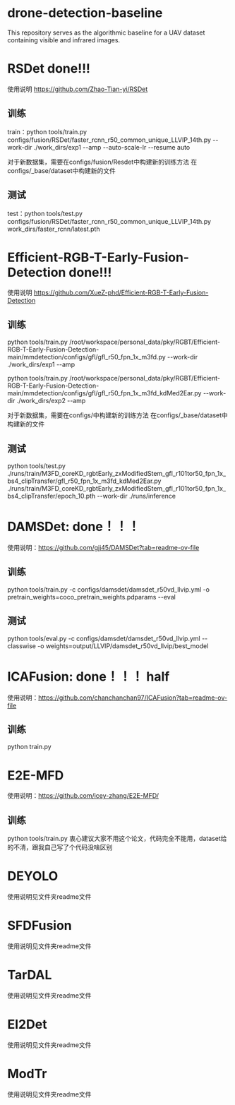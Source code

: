 # drone-detection-baseline
This repository serves as the algorithmic baseline for a UAV dataset containing visible and infrared images.

# RSDet  done!!!
使用说明 https://github.com/Zhao-Tian-yi/RSDet

## 训练
train：python tools/train.py configs/fusion/RSDet/faster_rcnn_r50_common_unique_LLVIP_14th.py --work-dir ./work_dirs/exp1 --amp --auto-scale-lr --resume auto

对于新数据集，需要在configs/fusion/Resdet中构建新的训练方法 在configs/_base/dataset中构建新的文件  
## 测试
test：python tools/test.py configs/fusion/RSDet/faster_rcnn_r50_common_unique_LLVIP_14th.py work_dirs/faster_rcnn/latest.pth



# Efficient-RGB-T-Early-Fusion-Detection   done!!!
使用说明 https://github.com/XueZ-phd/Efficient-RGB-T-Early-Fusion-Detection

## 训练
python tools/train.py  /root/workspace/personal_data/pky/RGBT/Efficient-RGB-T-Early-Fusion-Detection-main/mmdetection/configs/gfl/gfl_r50_fpn_1x_m3fd.py --work-dir ./work_dirs/exp1 --amp 

python tools/train.py  /root/workspace/personal_data/pky/RGBT/Efficient-RGB-T-Early-Fusion-Detection-main/mmdetection/configs/gfl/gfl_r50_fpn_1x_m3fd_kdMed2Ear.py --work-dir ./work_dirs/exp2 --amp 

对于新数据集，需要在configs/中构建新的训练方法 在configs/_base/dataset中构建新的文件
## 测试
python tools/test.py ./runs/train/M3FD_coreKD_rgbtEarly_zxModifiedStem_gfl_r101tor50_fpn_1x_bs4_clipTransfer/gfl_r50_fpn_1x_m3fd_kdMed2Ear.py ./runs/train/M3FD_coreKD_rgbtEarly_zxModifiedStem_gfl_r101tor50_fpn_1x_bs4_clipTransfer/epoch_10.pth --work-dir ./runs/inference



# DAMSDet:  done！！！
使用说明：https://github.com/gjj45/DAMSDet?tab=readme-ov-file
## 训练
python tools/train.py -c configs/damsdet/damsdet_r50vd_llvip.yml -o pretrain_weights=coco_pretrain_weights.pdparams --eval

## 测试
python tools/eval.py -c configs/damsdet/damsdet_r50vd_llvip.yml --classwise -o weights=output/LLVIP/damsdet_r50vd_llvip/best_model


# ICAFusion: done！！！ half
使用说明：https://github.com/chanchanchan97/ICAFusion?tab=readme-ov-file

## 训练
python train.py

# E2E-MFD 
使用说明：https://github.com/icey-zhang/E2E-MFD/
## 训练
python tools/train.py
衷心建议大家不用这个论文，代码完全不能用，dataset给的不清，跟我自己写了个代码没啥区别
# DEYOLO
使用说明见文件夹readme文件

# SFDFusion
使用说明见文件夹readme文件

# TarDAL
使用说明见文件夹readme文件

# EI2Det
使用说明见文件夹readme文件

# ModTr
使用说明见文件夹readme文件


